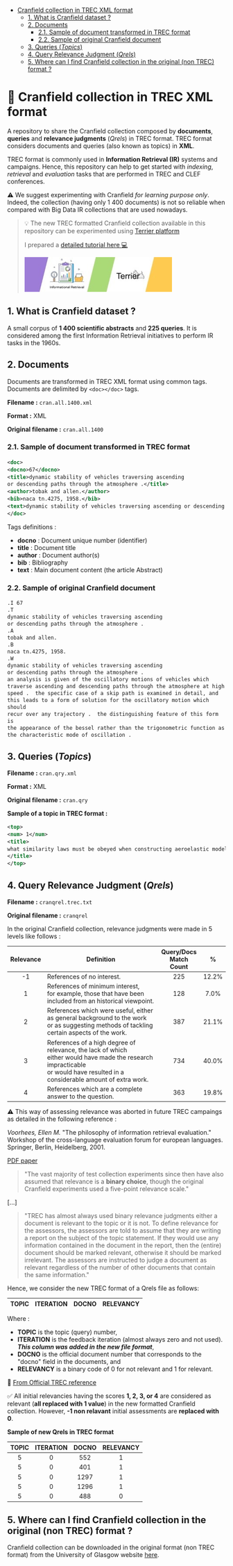 
- [Cranfield collection in TREC XML format](#cranfield-collection-in-trec-xml-format)
  - [1. What is Cranfield dataset ?](#1-what-is-cranfield-dataset-)
  - [2. Documents](#2-documents)
    - [2.1. Sample of document transformed in TREC format](#21-sample-of-document-transformed-in-trec-format)
    - [2.2. Sample of original Cranfield document](#22-sample-of-original-cranfield-document)
  - [3. Queries (*Topics*)](#3-queries-topics)
  - [4. Query Relevance Judgment (*Qrels*)](#4-query-relevance-judgment-qrels)
  - [5. Where can I find Cranfield collection in the original (non TREC) format ?](#5-where-can-i-find-cranfield-collection-in-the-original-non-trec-format-)

# :bookmark_tabs: Cranfield collection in TREC XML format
A repository to share the Cranfield collection composed by **documents**, **queries** and **relevance judgments** (*Qrels*) in TREC format. TREC format considers documents and queries (also known as topics) in **XML**.

TREC format is commonly used in **Information Retrieval (IR)** systems and campaigns. Hence, this repository can help to get started with *indexing*, *retrieval* and *evaluation* tasks that are performed in TREC and CLEF conferences.

:warning: We suggest experimenting with Cranfield _for learning purpose only_. Indeed, the collection (having only 1 400 documents) is not so reliable when compared with Big Data IR collections that are used nowadays.

>:bulb: The new TREC formatted Cranfield collection available in this repository can be experimented using [Terrier platform](http://terrier.org/)
>
>I prepared a [detailed tutorial here :computer:](https://github.com/oussbenk/information-retrieval-tutorial-terrier-cranfield)
>
>![Information Retrieval Tutorial using Terrier](https://github.com/oussbenk/information-retrieval-tutorial-terrier-cranfield/blob/main/screenshots/tutorial-terrier-340x80.jpg?raw=true)

## 1. What is Cranfield dataset ?
A small corpus of **1 400 scientific abstracts** and **225 queries**. It is considered among the first Information Retrieval initiatives to perform IR tasks in the 1960s.

## 2. Documents
Documents are transformed in TREC XML format using common tags. Documents are delimited by ``<doc></doc>`` tags.


**Filename :** ``cran.all.1400.xml``

**Format :** XML

**Original filename :** ``cran.all.1400``

### 2.1. Sample of document transformed in TREC format

```xml
<doc>
<docno>67</docno>
<title>dynamic stability of vehicles traversing ascending
or descending paths through the atmosphere .</title>
<author>tobak and allen.</author>
<bib>naca tn.4275, 1958.</bib>
<text>dynamic stability of vehicles traversing ascending or descending paths through the atmosphere . an analysis is given of the oscillatory motions of vehicles which traverse ascending and descending paths through the atmosphere at high speed .  the specific case of a skip path is examined in detail, and this leads to a form of solution for the oscillatory motion which should recur over any trajectory .  the distinguishing feature of this form is the appearance of the bessel rather than the trigonometric function as the characteristic mode of oscillation .</text>
</doc>
```

Tags definitions :
- **docno** : Document unique number (identifier)
- **title** : Document title
- **author** : Document author(s)
- **bib** : Bibliography
- **text** : Main document content (the article Abstract)

### 2.2. Sample of original Cranfield document
```
.I 67
.T
dynamic stability of vehicles traversing ascending
or descending paths through the atmosphere .
.A
tobak and allen.
.B
naca tn.4275, 1958.
.W
dynamic stability of vehicles traversing ascending
or descending paths through the atmosphere .
an analysis is given of the oscillatory motions of vehicles which
traverse ascending and descending paths through the atmosphere at high
speed .  the specific case of a skip path is examined in detail, and
this leads to a form of solution for the oscillatory motion which should
recur over any trajectory .  the distinguishing feature of this form is
the appearance of the bessel rather than the trigonometric function as
the characteristic mode of oscillation .
```


## 3. Queries (*Topics*)

**Filename :** ``cran.qry.xml``

**Format :** XML

**Original filename :** ``cran.qry``

**Sample of a topic in TREC format :**
```xml
<top>
<num> 1</num> 
<title>
what similarity laws must be obeyed when constructing aeroelastic models of heated high speed aircraft .
</title>
</top>
```

## 4. Query Relevance Judgment (*Qrels*)
**Filename :** ``cranqrel.trec.txt``

**Original filename :** ``cranqrel``

In the original Cranfield collection, relevance judgments were made in 5 levels like follows :

| Relevance | Definition | Query/Docs <br>Match Count | % |
|:---:|---|:---:|:---:|
| -1 | References of no interest. | 225 | 12.2% |
| 1 | References of minimum interest, <br>for example, those that have been included from an historical viewpoint. | 128 | 7.0% |
| 2 | References which were useful, either as general background to the work <br>or as suggesting methods of tackling certain aspects of the work. | 387 | 21.1% |
| 3 | References of a high degree of relevance, the lack of which <br>either would have made the research impracticable <br>or would have resulted in a considerable amount of extra work. | 734 | 40.0% |
| 4 | References which are a complete answer to the question. | 363 | 19.8% |

:warning: This way of assessing relevance was aborted in future TREC campaings as detailed in the following reference :

*Voorhees, Ellen M.* "The philosophy of information retrieval evaluation." Workshop of the cross-language evaluation forum for european languages. Springer, Berlin, Heidelberg, 2001.

[PDF paper](https://www.inf.ed.ac.uk/teaching/courses/tts/handouts2017/VoorheesIREvaluation.pdf)

>"The vast majority of test collection experiments since then have also assumed that relevance is a **binary choice**, though the original Cranfield experiments used a five-point relevance scale."

[...]

>"TREC has almost always used binary relevance judgments either a document is relevant to the topic or it is not. To define relevance for the assessors, the assessors are told to assume that they are writing a report on the subject of the topic statement. If they would use any information contained in the document in the report, then the (entire) document should be marked relevant, otherwise it should be marked irrelevant. The assessors are instructed to judge a document as relevant regardless of the number of other documents that contain the same information."

Hence, we consider the new TREC format of a Qrels file as follows:

| TOPIC | ITERATION | DOCNO | RELEVANCY |
|:---:|---|:---:|:---:|

Where :
 - **TOPIC** is the topic (query) number,
 - **ITERATION** is the feedback iteration (almost always zero and not used). ***This column was added in the new file format***,
 - **DOCNO** is the official document number that corresponds to the "docno" field in the documents, and
 - **RELEVANCY** is a binary code of 0 for not relevant and 1 for relevant.

 :page_facing_up: [From Official TREC reference](https://trec.nist.gov/data/qrels_eng/)

:white_check_mark: All initial relevancies having the scores **1, 2, 3, or 4** are considered as relevant (**all replaced with 1 value**) in the new formatted Cranfield collection. However, **-1 non relavant** initial assessments are **replaced with 0**.

**Sample of new Qrels in TREC format**

| TOPIC | ITERATION | DOCNO | RELEVANCY |
|:---:|:---:|:---:|:---:|
| 5 | 0 | 552 | 1 |
| 5 | 0 | 401 | 1 |
| 5 | 0 | 1297 | 1 |
| 5 | 0 | 1296 | 1 |
| 5 | 0 | 488 | 0 |


## 5. Where can I find Cranfield collection in the original (non TREC) format ?
Cranfield collection can be downloaded in the original format (non TREC format) from the University of Glasgow website [here](http://ir.dcs.gla.ac.uk/resources/test_collections/cran/).
